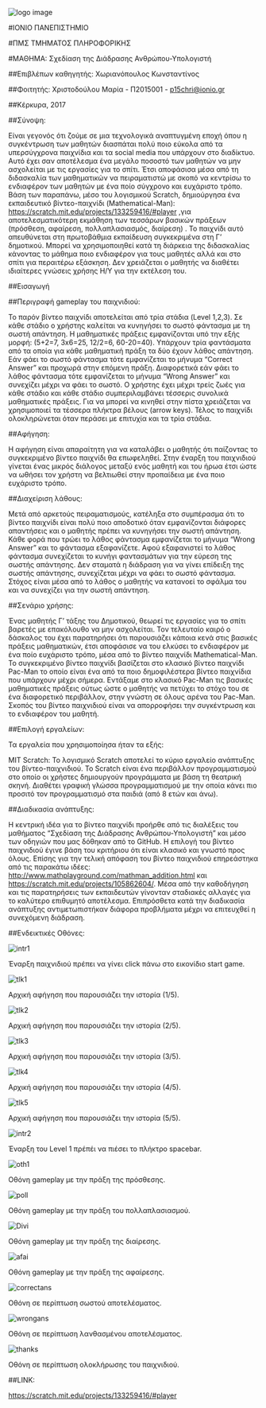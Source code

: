 ﻿![logo image](logo.jpg)

#ΙΟΝΙΟ ΠΑΝΕΠΙΣΤΗΜΙΟ
 
#ΠΜΣ ΤΜΗΜΑΤΟΣ ΠΛΗΡΟΦΟΡΙΚΗΣ
 
#ΜΑΘΗΜΑ: Σχεδίαση της Διάδρασης Ανθρώπου-Υπολογιστή 
 
##Επιβλέπων καθηγητής: Χωριανόπουλος Κωνσταντίνος 

##Φοιτητής: Χριστοδούλου Μαρία - Π2015001 - p15chri@ionio.gr  

##Κέρκυρα, 2017 

##Σύνοψη:

Είναι γεγονός  ότι ζούμε σε μια τεχνολογικά αναπτυγμένη εποχή όπου η συγκέντρωση  των μαθητών διασπάται πολύ ποιο εύκολα από τα υπερσύγχρονα παιχνίδια και τα social media που υπάρχουν στο διαδίκτυο. Αυτό έχει σαν αποτέλεσμα ένα μεγάλο ποσοστό των μαθητών να μην ασχολείται με τις εργασίες για το σπίτι. Έτσι αποφάσισα μέσα από τη διδασκαλία των μαθηματικών να πειραματιστώ με σκοπό να κεντρίσω το ενδιαφέρον των μαθητών με ένα ποίο σύγχρονο και ευχάριστο τρόπο. Βάση των παραπάνω, μέσο του λογισμικού Scratch, δημιούργησα ένα εκπαιδευτικό βίντεο-παιχνίδι (Mathematical-Man): https://scratch.mit.edu/projects/133259416/#player ,για αποτελεσματικότερη εκμάθηση των τεσσάρων βασικών πράξεων (πρόσθεση, αφαίρεση, πολλαπλασιασμός, διαίρεση) .  Το παιχνίδι αυτό απευθύνεται στη πρωτοβάθμια εκπαίδευση συγκεκριμένα στη Γ’ δημοτικού. Μπορεί να χρησιμοποιηθεί κατά τη διάρκεια της διδασκαλίας κάνοντας το μάθημα ποιο ενδιαφέρον για τους μαθητές αλλά και στο σπίτι για περαιτέρω εξάσκηση. Δεν χρειάζεται ο μαθητής να διαθέτει ιδιαίτερες γνώσεις χρήσης Η/Υ για την εκτέλεση του.

##Εισαγωγή 

##Περιγραφή gameplay του παιχνιδιού: 

Το παρόν βίντεο παιχνίδι αποτελείται από τρία στάδια (Level 1,2,3). Σε κάθε στάδιο ο χρήστης καλείται να κυνηγήσει το σωστό φάντασμα με τη σωστή απάντηση. Η μαθηματικές πράξεις εμφανίζονται υπό την εξής μορφή: (5+2=7, 3x6=25, 12/2=6, 60-20=40). Υπάρχουν τρία φαντάσματα από τα οποία για κάθε μαθηματική πράξη τα δύο έχουν λάθος απάντηση.  Εάν φάει το σωστό φάντασμα τότε εμφανίζεται το μήνυμα “Correct Answer” και προχωρά στην επόμενη πράξη. Διαφορετικά εάν φάει  το λάθος φάντασμα τότε εμφανίζεται το μήνυμα “Wrong Answer” και συνεχίζει μέχρι να φάει το σωστό. Ο χρήστης έχει μέχρι τρείς  ζωές για κάθε στάδιο και κάθε στάδιο συμπεριλαμβάνει τέσσερις  συνολικά μαθηματικές πράξεις. Για να μπορεί να κινηθεί στην πίστα χρειάζεται να χρησιμοποιεί τα τέσσερα  πλήκτρα βέλους (arrow keys). Τέλος το παιχνίδι ολοκληρώνεται όταν περάσει με επιτυχία και τα τρία στάδια.

##Αφήγηση:  

Η αφήγηση είναι απαραίτητη για να καταλάβει ο μαθητής ότι παίζοντας το συγκεκριμένο βίντεο παιχνίδι θα επωφεληθεί. Στην έναρξη του παιχνιδιού γίνεται ένας μικρός διάλογος μεταξύ ενός μαθητή και του ήρωα έτσι ώστε να ωθήσει τον χρήστη να βελτιωθεί στην προπαίδεια με ένα ποιο ευχάριστο τρόπο.  

##Διαχείριση λάθους: 

Μετά από αρκετούς πειραματισμούς, κατέληξα στο συμπέρασμα ότι το βίντεο παιχνίδι είναι πολύ ποιο αποδοτικό όταν εμφανίζονται διάφορες απαντήσεις και ο μαθητής πρέπει να κυνηγήσει την σωστή απάντηση.  Κάθε φορά που τρώει το λάθος φάντασμα εμφανίζεται το μήνυμα “Wrong Answer” και το φάντασμα εξαφανίζετε. Αφού εξαφανιστεί το λάθος φάντασμα συνεχίζεται το κυνήγι φαντασμάτων για την εύρεση της σωστής απάντησης. Δεν σταματά η διάδραση για να γίνει επίδειξη της σωστής απάντησης, συνεχίζεται μέχρι να φάει το σωστό φάντασμα.  Στόχος είναι μέσα από το λάθος ο μαθητής να κατανοεί το σφάλμα του και να συνεχίζει για την σωστή απάντηση.  

##Σενάριο χρήσης: 

Ένας μαθητής Γ’ τάξης του Δημοτικού, θεωρεί τις εργασίες για το σπίτι βαρετές με επακόλουθο να μην ασχολείται. Τον τελευταίο καιρό ο δάσκαλος του έχει παρατηρήσει ότι παρουσιάζει κάποια κενά στις βασικές πράξεις μαθηματικών, έτσι αποφάσισε να του ελκύσει το ενδιαφέρον με ένα ποίο ευχάριστο τρόπο, μέσα από το  βίντεο παιχνίδι Mathematical-Man. Το  συγκεκριμένο βίντεο παιχνίδι βασίζεται στο κλασικό βίντεο παιχνίδι Pac-Man το οποίο είναι ένα από τα ποιο δημοφιλέστερα βίντεο παιχνίδια που υπάρχουν μέχρι σήμερα. Εντάξαμε στο κλασικό Pac-Man τις βασικές μαθηματικές πράξεις ούτως ώστε ο μαθητής να πετύχει το στόχο του σε ένα διαφορετικό περιβάλλον, στην γνώστη σε όλους αρένα του Pac-Man. Σκοπός του βίντεο παιχνιδιού είναι να απορροφήσει την συγκέντρωση και το ενδιαφέρον του μαθητή.       

##Επιλογή εργαλείων: 

Τα εργαλεία που χρησιμοποίησα ήταν τα εξής: 
 
MIT Scratch: Το λογισμικό Scratch αποτελεί το κύριο εργαλείο ανάπτυξης του βίντεο-παιχνιδιού.  Το Scratch είναι ένα περιβάλλον προγραμματισμού στο οποίο οι χρήστες δημιουργούν προγράμματα με βάση τη θεατρική σκηνή. Διαθέτει γραφική γλώσσα προγραμματισμού με την οποία κάνει πιο προσιτό τον προγραμματισμό στα παιδιά (από 8 ετών και άνω).

##Διαδικασία ανάπτυξης:

Η κεντρική ιδέα για το βίντεο παιχνίδι προήρθε από τις διαλέξεις  του μαθήματος “Σχεδίαση της Διάδρασης Ανθρώπου-Υπολογιστή” και μέσο των οδηγιών που μας δόθηκαν από το GitHub. Η επιλογή του βίντεο παιχνιδιού έγινε βάση του κριτήριου ότι είναι κλασικό και γνωστό προς όλους. Επίσης για την τελική απόφαση του βίντεο παιχνιδιού επηρεάστηκα από τις παρακάτω ιδέες:  http://www.mathplayground.com/mathman_addition.html και https://scratch.mit.edu/projects/105862604/. Μέσα από την καθοδήγηση και τις παρατηρήσεις των εκπαιδευτών γίνονταν σταδιακές αλλαγές για το καλύτερο επιθυμητό αποτέλεσμα. Επιπρόσθετα κατά την διαδικασία ανάπτυξης αντιμετωπιστήκαν διάφορα προβλήματα μέχρι να επιτευχθεί η συνεχόμενη διάδραση. 

##Ενδεικτικές Οθόνες:  

![intr1](intr1.jpg)

Έναρξη παιχνιδιού πρέπει να γίνει click πάνω στο εικονίδιο start game. 

![tlk1](tlk1.jpg)

Αρχική αφήγηση που παρουσιάζει την ιστορία (1/5). 

![tlk2](tlk2.jpg)

Αρχική αφήγηση που παρουσιάζει την ιστορία (2/5).

![tlk3](tlk3.jpg)

Αρχική αφήγηση που παρουσιάζει την ιστορία (3/5).

![tlk4](tlk4.jpg)

Αρχική αφήγηση που παρουσιάζει την ιστορία (4/5).

![tlk5](tlk5.jpg)

Αρχική αφήγηση που παρουσιάζει την ιστορία (5/5).

![intr2](intr2.jpg)

Έναρξη του Level 1 πρέπέι να πιέσει το πλήκτρο spacebar. 

![oth1](oth1.jpg)

Οθόνη gameplay με την πράξη της πρόσθεσης.

![poll](poll.jpg)

Οθόνη gameplay με την πράξη του πολλαπλασιασμού. 

![Divi](Divi.jpg)

Οθόνη gameplay με την πράξη της διαίρεσης. 

![afai](afai.jpg)

Οθόνη gameplay με την πράξη της αφαίρεσης.

![correctans](correctans.jpg)

Οθόνη σε περίπτωση σωστού αποτελέσματος. 

![wrongans](wrongans.jpg)

Οθόνη σε περίπτωση λανθασμένου αποτελέσματος.

![thanks](thanks.jpg)

Οθόνη σε περίπτωση ολοκλήρωσης του παιχνιδιού. 

##LINK:

https://scratch.mit.edu/projects/133259416/#player


